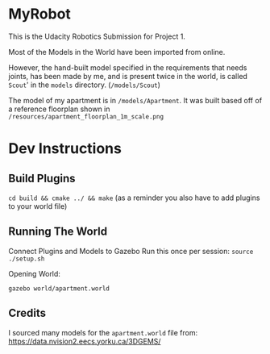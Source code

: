 # MyRobot

This is the Udacity Robotics Submission for Project 1.

Most of the Models in the World have been imported from online.

However, the hand-built model specified in the requirements that needs joints, has been made by me, and is present twice in the world, is called `Scout`' in the `models` directory. (`/models/Scout`)

The model of my apartment is in `/models/Apartment`. It was built based off of a reference floorplan shown in `/resources/apartment_floorplan_1m_scale.png`

# Dev Instructions

## Build Plugins

`cd build && cmake ../ && make`
(as a reminder you also have to add plugins to your world file)

## Running The World

Connect Plugins and Models to Gazebo
Run this once per session:
`source ./setup.sh`

Opening World:

`gazebo world/apartment.world`

## Credits

I sourced many models for the `apartment.world` file from: https://data.nvision2.eecs.yorku.ca/3DGEMS/
